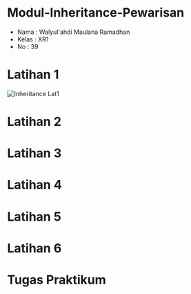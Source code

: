 # Modul-Inheritance-Pewarisan
+ Nama  : Walyul'ahdi Maulana Ramadhan
+ Kelas : XR1
+ No    : 39
# Latihan 1
![Inheritance Lat1](https://user-images.githubusercontent.com/71486008/111911694-275d7e00-8a99-11eb-9a02-7741f7215f32.png)
# Latihan 2

# Latihan 3
# Latihan 4
# Latihan 5
# Latihan 6
# Tugas Praktikum
